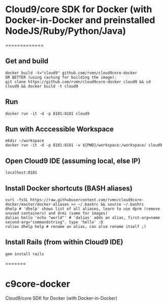 # Cloud9/core SDK for Docker (with Docker-in-Docker and preinstalled NodeJS/Ruby/Python/Java)
=============
## Get and build

    docker build -t="cloud9" github.com/rvmn/cloud9core-docker
    OR BETTER (using caching for building the image):
    git clone https://github.com/rvmn/cloud9core-docker cloud9 && cd cloud9 && docker build -t cloud9
    
## Run

    docker run -it -d -p 8181:8181 cloud9

## Run with Acccessible Workspace

    mkdir ~/workspace
    docker run -it -d -p 8181:8181 -v ${PWD}/workspace:/workspace/ cloud9

## Open Cloud9 IDE (assuming local, else IP)

    localhost:8181
    
## Install Docker shortcuts (BASH aliases)

    curl -fsSL https://raw.githubusercontent.com/rvmn/cloud9core-docker/master/docker-aliases >> ~/.bashrc && source ~/.bashrc
    dhelp # 'dhelp' shows list of all aliases, learn to use dprm (remove unused containers) and drmi (same for images)
    dalias hello 'echo "world"' # 'dalias' adds an alias, first-arg=name second-arg="commandstring". type 'hello' :D
    ralias dhelp help # rename an alias, can also rename itself ;)
    
## Install Rails (from within Cloud9 IDE)
    
    gem install rails

=======
# c9core-docker
Cloud9/core SDK for Docker (with Docker-in-Docker)
